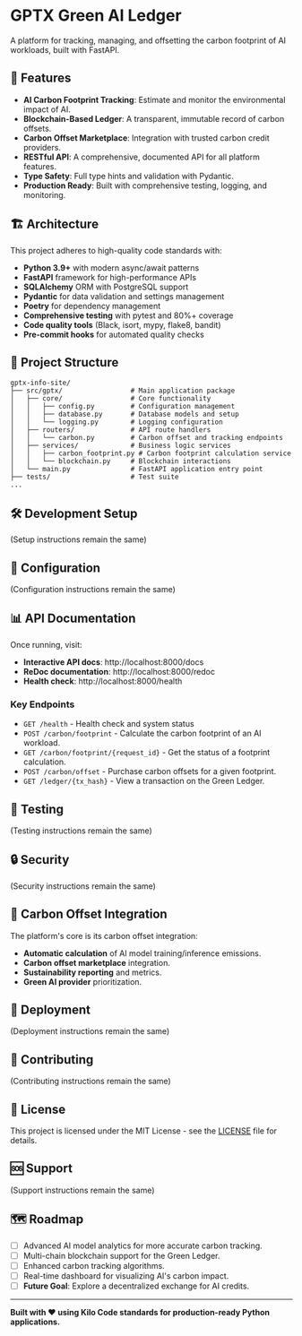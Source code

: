 # GPTX Green AI Ledger

A platform for tracking, managing, and offsetting the carbon footprint of AI workloads, built with FastAPI.

## 🚀 Features

- **AI Carbon Footprint Tracking**: Estimate and monitor the environmental impact of AI.
- **Blockchain-Based Ledger**: A transparent, immutable record of carbon offsets.
- **Carbon Offset Marketplace**: Integration with trusted carbon credit providers.
- **RESTful API**: A comprehensive, documented API for all platform features.
- **Type Safety**: Full type hints and validation with Pydantic.
- **Production Ready**: Built with comprehensive testing, logging, and monitoring.

## 🏗️ Architecture

This project adheres to high-quality code standards with:

- **Python 3.9+** with modern async/await patterns
- **FastAPI** framework for high-performance APIs
- **SQLAlchemy** ORM with PostgreSQL support
- **Pydantic** for data validation and settings management
- **Poetry** for dependency management
- **Comprehensive testing** with pytest and 80%+ coverage
- **Code quality tools** (Black, isort, mypy, flake8, bandit)
- **Pre-commit hooks** for automated quality checks

## 📁 Project Structure

```
gptx-info-site/
├── src/gptx/                 # Main application package
│   ├── core/                 # Core functionality
│   │   ├── config.py         # Configuration management
│   │   ├── database.py       # Database models and setup
│   │   └── logging.py        # Logging configuration
│   ├── routers/              # API route handlers
│   │   └── carbon.py         # Carbon offset and tracking endpoints
│   ├── services/             # Business logic services
│   │   ├── carbon_footprint.py # Carbon footprint calculation service
│   │   └── blockchain.py     # Blockchain interactions
│   └── main.py               # FastAPI application entry point
├── tests/                    # Test suite
...
```

## 🛠️ Development Setup

(Setup instructions remain the same)

## 🔧 Configuration

(Configuration instructions remain the same)

## 📊 API Documentation

Once running, visit:
- **Interactive API docs**: http://localhost:8000/docs
- **ReDoc documentation**: http://localhost:8000/redoc
- **Health check**: http://localhost:8000/health

### Key Endpoints

- `GET /health` - Health check and system status
- `POST /carbon/footprint` - Calculate the carbon footprint of an AI workload.
- `GET /carbon/footprint/{request_id}` - Get the status of a footprint calculation.
- `POST /carbon/offset` - Purchase carbon offsets for a given footprint.
- `GET /ledger/{tx_hash}` - View a transaction on the Green Ledger.

## 🧪 Testing

(Testing instructions remain the same)

## 🔒 Security

(Security instructions remain the same)

## 🌱 Carbon Offset Integration

The platform's core is its carbon offset integration:

- **Automatic calculation** of AI model training/inference emissions.
- **Carbon offset marketplace** integration.
- **Sustainability reporting** and metrics.
- **Green AI provider** prioritization.

## 🚀 Deployment

(Deployment instructions remain the same)

## 🤝 Contributing

(Contributing instructions remain the same)

## 📄 License

This project is licensed under the MIT License - see the [LICENSE](LICENSE) file for details.

## 🆘 Support

(Support instructions remain the same)

## 🗺️ Roadmap

- [ ] Advanced AI model analytics for more accurate carbon tracking.
- [ ] Multi-chain blockchain support for the Green Ledger.
- [ ] Enhanced carbon tracking algorithms.
- [ ] Real-time dashboard for visualizing AI's carbon impact.
- [ ] **Future Goal**: Explore a decentralized exchange for AI credits.

---

**Built with ❤️ using Kilo Code standards for production-ready Python applications.**
